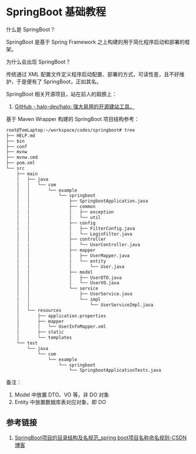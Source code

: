 # SpringBoot 基础教程

什么是 SpringBoot？

SpringBoot 是基于 Spring Framework 之上构建的用于简化程序启动和部署的框架。

为什么会出现 SpringBoot？

传统通过 XML 配置文件定义程序启动配置、部署的方式，可读性差，且不好维护，于是便有了 SpringBoot，正如其名。

SpringBoot 相关开源项目，站在前人的肩膀上：
1. [GitHub - halo-dev/halo: 强大易用的开源建站工具。](https://github.com/halo-dev/halo)

基于 Maven Wrapper 构建的 SpringBoot 项目结构参考：
```bash
root@TomLaptop:~/workspace/codes/springboot# tree
├── HELP.md
├── bin
├── conf
├── mvnw
├── mvnw.cmd
├── pom.xml
└── src
    ├── main
    │   ├── java
    │   │   └── com
    │   │       └── example
    │   │           └── springboot
    │   │               ├── SpringbootApplication.java
    │   │               ├── common
    │   │               │   ├── exception
    │   │               │   └── util
    │   │               ├── config
    │   │               │   ├── FilterConfig.java
    │   │               │   └── LoginFilter.java
    │   │               ├── controller
    │   │               │   └── UserController.java
    │   │               ├── mapper
    │   │               │   ├── UserMapper.java
    │   │               │   └── entity
    │   │               │       └── User.java
    │   │               ├── model
    │   │               │   ├── UserDTO.java
    │   │               │   └── UserVO.java
    │   │               └── service
    │   │                   ├── UserService.java
    │   │                   └── impl
    │   │                       └── UserServiceImpl.java
    │   └── resources
    │       ├── application.properties
    │       ├── mapper
    │       │   └── UserInfoMapper.xml
    │       ├── static
    │       └── templates
    └── test
        └── java
            └── com
                └── example
                    └── springboot
                        └── SpringbootApplicationTests.java
```

备注：
1. Model 中放置 DTO、VO 等，非 DO 对象
2. Entity 中放置数据库表对应对象，即 DO

## 参考链接

1. [SpringBoot项目的目录结构及名规范\_spring boot项目名称命名规则-CSDN博客](https://blog.csdn.net/goodjava2007/article/details/122275079)